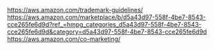 https://aws.amazon.com/trademark-guidelines/
https://aws.amazon.com/marketplace/b/d5a43d97-558f-4be7-8543-cce265fe6d9d?ref_=hmpg_categories_d5a43d97-558f-4be7-8543-cce265fe6d9d&category=d5a43d97-558f-4be7-8543-cce265fe6d9d
https://aws.amazon.com/co-marketing/